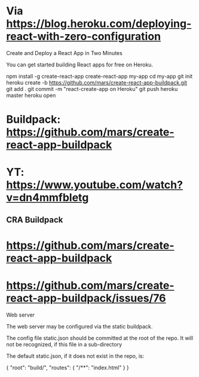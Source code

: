 # Via https://blog.heroku.com/deploying-react-with-zero-configuration

Create and Deploy a React App in Two Minutes

You can get started building React apps for free on Heroku.

npm install -g create-react-app
create-react-app my-app
cd my-app
git init
heroku create -b https://github.com/mars/create-react-app-buildpack.git
git add .
git commit -m "react-create-app on Heroku"
git push heroku master
heroku open



# Buildpack: https://github.com/mars/create-react-app-buildpack
# YT: https://www.youtube.com/watch?v=dn4mmfbletg



CRA Buildpack
-------------

# https://github.com/mars/create-react-app-buildpack
# https://github.com/mars/create-react-app-buildpack/issues/76

Web server

The web server may be configured via the static buildpack.

The config file static.json should be committed at the root of the repo. It will not be recognized, if this file in a sub-directory

The default static.json, if it does not exist in the repo, is:

{
  "root": "build/",
  "routes": {
    "/**": "index.html"
  }
}